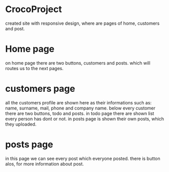 # CrocoProject

created site with responsive design, where are pages of home, customers and post.

# Home page 

on home page there are two buttons, customers and posts. which will routes us to the next pages.

# customers page  

all the customers profile are shown here as their informations such as: name, surname, mail, phone and company name. below every customer there are two buttons, todo and posts. in todo page there are shown list every person has dont or not. in posts page is shown their own posts, which they uploaded.

# posts page 

in this page we can see every post which everyone posted. there is button alos, for more information about post.
